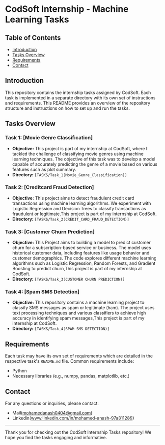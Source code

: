 # CodSoft Internship - Machine Learning Tasks

## Table of Contents
- [Introduction](#introduction)
- [Tasks Overview](#tasks-overview)
- [Requirements](#requirements)
- [Contact](#contact)

## Introduction
This repository contains the internship tasks assigned by CodSoft. Each task is implemented in a separate directory with its own set of instructions and requirements. This README provides an overview of the repository structure and instructions on how to set up and run the tasks.

## Tasks Overview
### Task 1: [Movie Genre Classification]
- **Objective:** This project is part of my internship at CodSoft, where I tackled the challenge of classifying movie genres using machine learning techniques. The objective of this task was to develop a model capable of accurately predicting the genre of a movie based on various features such as plot summary.
- **Directory:** `[TASKS/Task_1(Movie_Genre_Classification)]`
### Task 2: [Creditcard Fraud Detection]
- **Objective:** This project aims to detect fraudulent credit card transactions using machine learning algorithms. We experiment with Logistic Regression and Decision Trees to classify transactions as fraudulent or legitimate,This project is part of my internship at CodSoft.
- **Directory:** `[TASKS/Task_2(CREDIT_CARD_FRAUD_DETECTION)]`
### Task 3: [Customer Churn Prediction]
- **Objective:** This Project aims to building a model to predict customer churn for a subscription-based service or business. The model uses historical customer data, including features like usage behavior and customer demographics. The code explores different machine learning algorithms such as Logistic Regression, Random Forests, and Gradient Boosting to predict churn,This project is part of my internship at CodSoft.
- **Directory:** `[TASKS/Task_3(CUSTOMER CHURN PREDICTION)]`
### Task 4: [Spam SMS Detection]
- **Objective:** This repository contains a machine learning project to classify SMS messages as spam or legitimate (ham). The project uses text processing techniques and various classifiers to achieve high accuracy in identifying spam messages,This project is part of my internship at CodSoft.
- **Directory:** `[TASKS/Task_4(SPAM SMS DETECTION)]`

## Requirements
Each task may have its own set of requirements which are detailed in the respective task's `README.md` file. Common requirements include:
- Python
- Necessary libraries (e.g., numpy, pandas, matplotlib, etc.)


## Contact
For any questions or inquiries, please contact:
- Mail(mohamedanash0404@gmail.com)
- Linkedin(www.linkedin.com/in/mohamed-anash-97a311289)

---

Thank you for checking out the CodSoft Internship Tasks repository! We hope you find the tasks engaging and informative.
